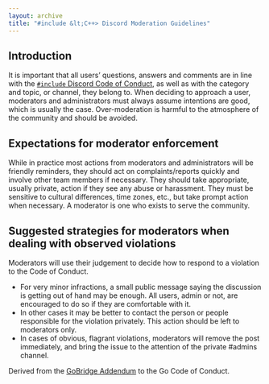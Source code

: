 ```yaml
---
layout: archive
title: "#include &lt;C++> Discord Moderation Guidelines"
---
```


Introduction
------------

It is important that all users’ questions, answers and comments are in line with the [`#include` Discord Code of Conduct]({{site.baseurl}}/code-of-conduct), as well as with the category and topic, or channel, they belong to. When deciding to approach a user, moderators and administrators must always assume intentions are good, which is usually the case. Over-moderation is harmful to the atmosphere of the community and should be avoided.

Expectations for moderator enforcement
--------------------------------------

While in practice most actions from moderators and administrators will be friendly reminders, they should act on complaints/reports quickly and involve other team members if necessary. They should take appropriate, usually private, action if they see any abuse or harassment. They must be sensitive to cultural differences, time zones, etc., but take prompt action when necessary. A moderator is one who exists to serve the community.

Suggested strategies for moderators when dealing with observed violations
-------------------------------------------------------------------------

Moderators will use their judgement to decide how to respond to a violation to the Code of Conduct.

- For very minor infractions, a small public message saying the discussion is getting out of hand may be enough. All users, admin or not, are encouraged to do so if they are comfortable with it.
- In other cases it may be better to contact the person or people responsible for the violation privately. This action should be left to moderators only.
- In cases of obvious, flagrant violations, moderators will remove the post immediately, and bring the issue to the attention of the private #admins channel.

Derived from the [GoBridge Addendum](https://github.com/gobridge/CodeOfConduct) to the Go Code of Conduct.
